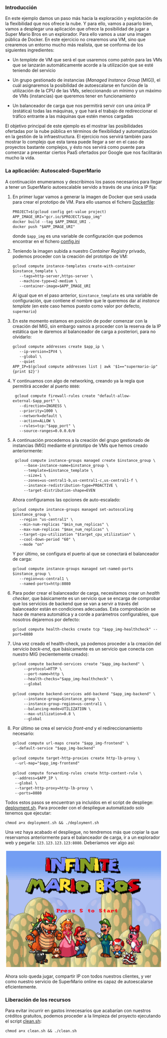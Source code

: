 ### Introducción

En este ejemplo damos un paso más hacia la exploración y explotación de la flexibilidad que
nos ofrece la nube. Y para ello, vamos a pasarlo bien, vamos a desplegar una aplicación
que ofrece la posibilidad de jugar a Super Mario Bros en un explorador. Para ello vamos a
usar una imagen pública de Docker. En este ejercicio no crearemos una VM, sino que crearemos
un entorno mucho más realista, que se conforma de los siguientes ingredientes:

- Un *template* de VM que será el que usaremos como patrón para las VMs que se lanzarán
  automáticamente acorde a la utilización que se esté teniendo del servicio
  
- Un grupo gestionado de instancias (*Managed Instance Group* [MIG]), el cuál asignaremos
  la posibilidad de autoescalarse en función de la utilización de la CPU de las VMs, 
  seleccionando un mínimo y un máximo de VMs (instancias) que queremos tener en funcionamiento
  
- Un balanceador de carga que nos permitirá servir con una única IP (estática) todas 
  las máquinas, y que hará el trabajo de redireccionar el tráfico entrante a las máquinas
  que estén menos cargadas


El objetivo principal de este ejemplo es el mostrar las posibilidades ofertadas por
la nube pública en términos de flexibilidad y automatización en la gestión de la infraestructura.
El ejercicio nos servirá también para mostrar lo complejo que esta tarea puede llegar a ser
en el caso de proyectos bastante complejos, y ésto nos servirá como puente para comenzar
a presentar ciertos PaaS ofertados por Google que nos facilitarán mucho la vida. 

### La aplicación: Autoscaled-SuperMario

A continuación enumeramos y describimos los pasos necesarios para llegar a tener un 
SuperMario autoescalable servido a través de una única IP fija:

1. En primer lugar vamos a generar la imagen de Docker que será usada para crear el prototipo
   de VM. Para ello usamos el fichero [Dockerfile](Dockerfile):
   ```shell
   PROJECT=$(gcloud config get-value project)
   APP_IMAGE_URI="gcr.io/$PROJECT/$app_img"
   docker build --tag $APP_IMAGE_URI .
   docker push "$APP_IMAGE_URI"
   ```
   donde `$app_img` es una variable de configuración que podemos encontrar en el fichero [config.ini](config.ini)

2. Teniendo la imagen subida a nuestro *Container Registry* privado, podemos proceder con
   la creación del prototipo de VM:
   ```shell
   gcloud compute instance-templates create-with-container $instance_template \
      --tags=http-server,https-server \
      --machine-type=e2-medium \
      --container-image=$APP_IMAGE_URI
   ```
   Al igual que en el paso anterior, `$instance_template` es una variable de configuración, 
   que contiene el nombre que le queremos dar al *instance template* (en este caso hemos 
   puesto como valor por defecto, `supermario`)

3. En este momento estamos en posición de poder comenzar con la creación del MIG, sin embargo
   vamos a proceder con la reserva de la IP estática que le daremos al balanceador de carga a 
   posteriori, para no olvidarlo:
   ```shell
   gcloud compute addresses create $app_ip \
      --ip-version=IPV4 \
      --global \
      --quiet
   APP_IP=$(gcloud compute addresses list | awk '$1=="supermario-ip" {print $2}')
   ```
   
4. Y continuamos con algo de networking, creando ya la regla que permitirá acceder al puerto
  `8080`:
   ```shell
    gcloud compute firewall-rules create "default-allow-external-$app_port" \
      --direction=INGRESS \
      --priority=1000 \
      --network=default \
      --action=ALLOW \
      --rules=tcp:"$app_port" \
      --source-ranges=0.0.0.0/0
   ```

5. A continuación procedemos a la creación del grupo gestionado de instancias (MIG) mediante 
   el prototipo de VMs que hemos creado anteriormente:
   ```shell
    gcloud compute instance-groups managed create $instance_group \
        --base-instance-name=$instance_group \
        --template=$instance_template \
        --size=1 \
        --zones=us-central1-b,us-central1-c,us-central1-f \
        --instance-redistribution-type=PROACTIVE \
        --target-distribution-shape=EVEN
   ```
   Ahora configuramos las opciones de auto-escalado:
   ```shell
   gcloud compute instance-groups managed set-autoscaling $instance_group \
      --region "us-central1" \
      --min-num-replicas "$min_num_replicas" \
      --max-num-replicas "$max_num_replicas" \
      --target-cpu-utilization "$target_cpu_utilization" \
      --cool-down-period "60" \
      --mode "on"
   ```
   Y por último, se configura el puerto al que se conectará el balanceador
   de carga:
   ```shell
   gcloud compute instance-groups managed set-named-ports $instance_group \
      --region=us-central1 \
      --named-ports=http:8080
   ```
   
6. Para poder crear el balanceador de carga, necesitamos crear un *health checker*,
   que básicamente es un servicio que se encarga de comprobar que los servicios de backend
   que se van a servir a través del balanceador están en condiciones adecuadas. Esta comprobación
   se hace de manera automática y a corde a parámetros configurables, que nosotros dejaremos
   por defecto:
   ```shell
   gcloud compute health-checks create tcp "$app_img-healthcheck" --port=8080
   ```
   
7. Una vez creado el health-check, ya podemos proceder a la creación del servicio *back-end*,
   que básicamente es un servicio que conecta con nuestro MIG (recientemente creado):
   ```shell
   gcloud compute backend-services create "$app_img-backend" \
        --protocol=HTTP \
        --port-name=http \
        --health-checks="$app_img-healthcheck" \
        --global

   gcloud compute backend-services add-backend "$app_img-backend" \
        --instance-group=$instance_group \
        --instance-group-region=us-central1 \
        --balancing-mode=UTILIZATION \
        --max-utilization=0.8 \
        --global
   ```
   
8. Por último se crea el servicio *front-end* y el redireccionamiento necesario:
   ```shell
   gcloud compute url-maps create "$app_img-frontend" \
    --default-service "$app_img-backend"
    
   gcloud compute target-http-proxies create http-lb-proxy \
    --url-map="$app_img-frontend"
    
   gcloud compute forwarding-rules create http-content-rule \
    --address=$APP_IP \
    --global \
    --target-http-proxy=http-lb-proxy \
    --ports=8080
   ```
   
Todos estos pasos se encuentran ya incluidos en el script de despliege: [deployment.sh](deployment.sh).
Para proceder con el despliegue automatizado solo tenemos que ejecutar:

```shell
chmod a+x deployment.sh && ./deployment.sh
```

Una vez haya acabado el despliegue, no tendremos más que copiar la que reservamos anteriormente
para el balanceador de carga, ir a un explorador web y pegarla: `123.123.123.123:8080`. 
Deberíamos ver algo así:

![img.png](img.png)

Ahora solo queda jugar, compartir IP con todos nuestros clientes, y ver como nuestro servicio
de SuperMario online es capaz de autoescalarse eficientemente.

### Liberación de los recursos
Para evitar incurrir en gastos innecesarios que acabarían con nuestros créditos
gratuitos, podemos proceder a la limpieza del proyecto ejecutando el script [clean.sh](clean-all.sh):

```shell
chmod a+x clean.sh && ./clean.sh
```